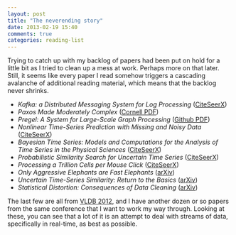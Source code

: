 ```yaml
---
layout: post
title: "The neverending story"
date: 2013-02-19 15:40
comments: true
categories: reading-list
---
```


Trying to catch up with my backlog of papers had been put on hold for a little bit as I tried to clean up a mess at work.
Perhaps more on that later.
Still, it seems like every paper I read somehow triggers a cascading avalanche of additional reading material, which means that the backlog never shrinks.

* <cite>Kafka: a Distributed Messaging System for Log Processing</cite> ([CiteSeerX](http://citeseerx.ist.psu.edu/viewdoc/summary?doi=10.1.1.233.1726))
* <cite>Paxos Made Moderately Complex</cite> ([Cornell PDF](http://www.cs.cornell.edu/courses/cs7412/2011sp/paxos.pdf))
* <cite>Pregel: A System for Large-Scale Graph Processing</cite> ([Github PDF](http://kowshik.github.com/JPregel/pregel_paper.pdf))
* <cite>Nonlinear Time-Series Prediction with Missing and Noisy Data</cite> ([CiteSeerX](http://citeseerx.ist.psu.edu/viewdoc/summary?doi=10.1.1.44.1128))
* <cite>Bayesian Time Series: Models and Computations for the Analysis of Time Series in the Physical Sciences </cite> ([CiteSeerX](http://citeseerx.ist.psu.edu/viewdoc/summary?doi=10.1.1.34.3587))
* <cite>Probabilistic Similarity Search for Uncertain Time Series</cite> ([CiteSeerX](http://citeseerx.ist.psu.edu/viewdoc/summary?doi=10.1.1.160.8831))
* <cite>Processing a Trillion Cells per Mouse Click</cite> ([CiteSeerX](http://citeseerx.ist.psu.edu/viewdoc/summary?doi=10.1.1.258.9554))
* <cite>Only Aggressive Elephants are Fast Elephants</cite> ([arXiv](http://arxiv.org/abs/1208.0287))
* <cite>Uncertain Time-Series Similarity: Return to the Basics</cite> ([arXiv](http://arxiv.org/abs/1208.1931))
* <cite>Statistical Distortion: Consequences of Data Cleaning</cite> ([arXiv](http://arxiv.org/abs/1208.1932))

The last few are all from [VLDB 2012](http://www.vldb2012.org/), and I have another dozen or so papers from the same conference that I want to work my way through.
Looking at these, you can see that a lot of it is an attempt to deal with streams of data, specifically in real-time, as best as possible.